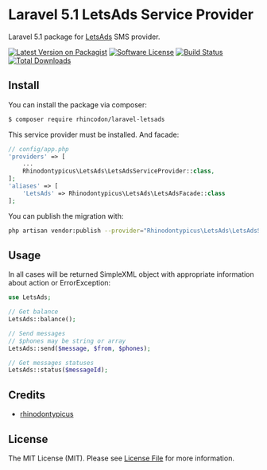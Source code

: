 # Laravel 5.1 LetsAds Service Provider

Laravel 5.1 package for [LetsAds](http://letsads.com) SMS provider.

[![Latest Version on Packagist](https://img.shields.io/packagist/v/rhincodon/laravel-letsads.svg?style=flat-square)](https://packagist.org/packages/rhincodon/laravel-letsads)
[![Software License](https://img.shields.io/badge/license-MIT-brightgreen.svg?style=flat-square)](LICENSE.md)
[![Build Status](https://img.shields.io/travis/rhincodon/laravel-letsads/master.svg?style=flat-square)](https://travis-ci.org/rhincodon/laravel-letsads)
[![Total Downloads](https://img.shields.io/packagist/dt/rhincodon/laravel-letsads.svg?style=flat-square)](https://packagist.org/packages/rhincodon/laravel-letsads)

## Install

You can install the package via composer:
``` bash
$ composer require rhincodon/laravel-letsads
```

This service provider must be installed. And facade:
```php
// config/app.php
'providers' => [
    ...
    Rhinodontypicus\LetsAds\LetsAdsServiceProvider::class,
];
'aliases' => [
    'LetsAds' => Rhinodontypicus\LetsAds\LetsAdsFacade::class
];
```

You can publish the migration with:
```bash
php artisan vendor:publish --provider="Rhinodontypicus\LetsAds\LetsAdsServiceProvider"
```

## Usage

In all cases will be returned SimpleXML object with appropriate information about action or ErrorException:

```php
use LetsAds;

// Get balance
LetsAds::balance();

// Send messages
// $phones may be string or array
LetsAds::send($message, $from, $phones);

// Get messages statuses
LetsAds::status($messageId);
```

## Credits

- [rhinodontypicus](https://github.com/rhincodon)

## License

The MIT License (MIT). Please see [License File](LICENSE.md) for more information.